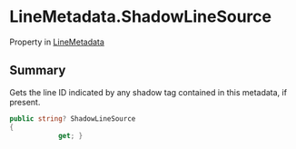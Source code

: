 # LineMetadata.ShadowLineSource

Property in [LineMetadata](/docs/api/csharp/yarn.unity.unitylocalization.linemetadata.md)

## Summary


Gets the line ID indicated by any shadow tag contained in this
metadata, if present.


```csharp
public string? ShadowLineSource
{
            get; }
```

